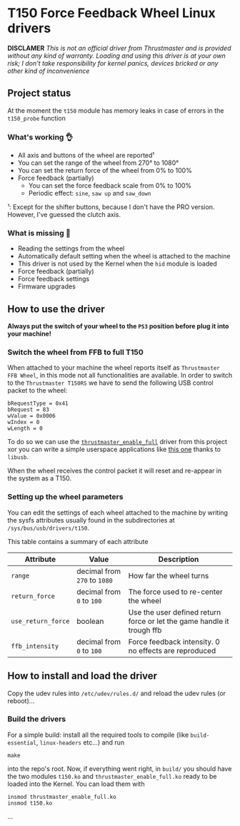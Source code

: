 # T150 Force Feedback Wheel Linux drivers
**DISCLAMER**
*This is not an official driver from Thrustmaster and is provided without any kind of warranty. Loading and using this driver is at your own risk; I don't take responsibility for kernel panics, devices bricked or any other kind of inconvenience*

## Project status
At the moment the `t150` module has memory leaks in case of errors in the `t150_probe` function

### What's working 👌
+ All axis and buttons of the wheel are reported¹
+ You can set the range of the wheel from 270° to 1080°
+ You can set the return force of the wheel from 0% to 100%
+ Force feedback (partially)
  * You can set the force feedback scale from 0% to 100%
  * Periodic effect: `sine`, `saw up` and `saw_down`

¹: Except for the shifter buttons, because I don't have the PRO version. However, I've guessed the clutch axis.

### What is missing 🚧
- Reading the settings from the wheel
- Automatically default setting when the wheel is attached to the machine 
- This driver is not used by the Kernel when the `hid` module is loaded
- Force feedback (partially)
- Force feedback settings
- Firmware upgrades

## How to use the driver
**Always put the switch of your wheel to the `PS3` position before plug it into your machine!**

### Switch the wheel from FFB to full T150
When attached to your machine the wheel reports itself as `Thrustmaster FFB Wheel`, in this mode not all functionalities
are available. In order to switch to the `Thrustmaster T150RS` we have to send the following USB control packet to the 
wheel:
```
bRequestType = 0x41
bRequest = 83
wValue = 0x0006
wIndex = 0
wLength = 0
``` 
To do so we can use the [`thrustmaster_enable_full`](./ffb/thrustmaster_enable_full.c) driver from this project xor you can write a simple userspace applications like 
[this one](https://gitlab.com/her0/tmdrv) thanks to `libusb`.

When the wheel receives the control packet it will reset and re-appear in the system as a T150.

### Setting up the wheel parameters
You can edit the settings of each wheel attached to the machine by writing the sysfs attributes usually found in the 
subdirectories at `/sys/bus/usb/drivers/t150`.

This table contains a summary of each attribute

|Attribute          |Value                         |Description                                                       |
|-------------------|------------------------------|------------------------------------------------------------------|
|`range`            |decimal from `270` to `1080`  |How far the wheel turns                                           |
|`return_force`     |decimal from `0` to `100`     |The force used to re-center the wheel                             |
|`use_return_force` |boolean                       |Use the user defined return force or let the game handle it trough ffb|
|`ffb_intensity`    |decimal from `0` to `100`     |Force feedback intensity. 0 no effects are reproduced             |

## How to install and load the driver
Copy the udev rules into `/etc/udev/rules.d/` and reload the udev rules (or reboot)...

### Build the drivers
For a simple build: install all the required tools to compile (like `build-essential`, `linux-headers` etc...) and run
```
make
```
into the repo's root. Now, if everything went right, in `build/` you should have the two modules `t150.ko` and `thrustmaster_enable_full.ko`
ready to be loaded into the Kernel. You can load them with 
```
insmod thrustmaster_enable_full.ko
insmod t150.ko
```

...
